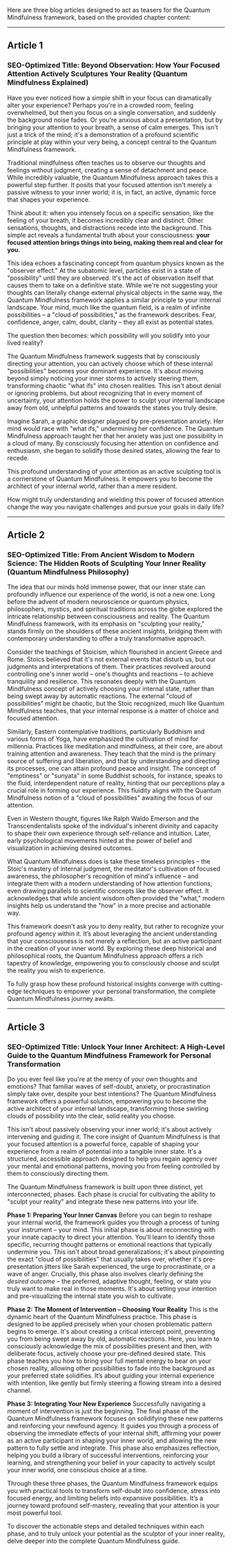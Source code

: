 Here are three blog articles designed to act as teasers for the Quantum Mindfulness framework, based on the provided chapter content:

---

## Article 1

### **SEO-Optimized Title:** Beyond Observation: How Your Focused Attention Actively Sculptures Your Reality (Quantum Mindfulness Explained)

Have you ever noticed how a simple shift in your focus can dramatically alter your experience? Perhaps you're in a crowded room, feeling overwhelmed, but then you focus on a single conversation, and suddenly the background noise fades. Or you're anxious about a presentation, but by bringing your attention to your breath, a sense of calm emerges. This isn't just a trick of the mind; it's a demonstration of a profound scientific principle at play within your very being, a concept central to the Quantum Mindfulness framework.

Traditional mindfulness often teaches us to observe our thoughts and feelings without judgment, creating a sense of detachment and peace. While incredibly valuable, the Quantum Mindfulness approach takes this a powerful step further. It posits that your focused attention isn't merely a passive witness to your inner world; it is, in fact, an active, dynamic force that shapes your experience.

Think about it: when you intensely focus on a specific sensation, like the feeling of your breath, it becomes incredibly clear and distinct. Other sensations, thoughts, and distractions recede into the background. This simple act reveals a fundamental truth about your consciousness: **your focused attention brings things into being, making them real and clear for you.**

This idea echoes a fascinating concept from quantum physics known as the "observer effect." At the subatomic level, particles exist in a state of "possibility" until they are observed. It's the act of observation itself that causes them to take on a definitive state. While we're not suggesting your thoughts can literally change external physical objects in the same way, the Quantum Mindfulness framework applies a similar principle to your internal landscape. Your mind, much like the quantum field, is a realm of infinite possibilities – a "cloud of possibilities," as the framework describes. Fear, confidence, anger, calm, doubt, clarity – they all exist as potential states.

The question then becomes: which possibility will you solidify into your lived reality?

The Quantum Mindfulness framework suggests that by consciously directing your attention, you can actively choose which of these internal "possibilities" becomes your dominant experience. It's about moving beyond simply noticing your inner storms to actively steering them, transforming chaotic "what ifs" into chosen realities. This isn't about denial or ignoring problems, but about recognizing that in every moment of uncertainty, your attention holds the power to sculpt your internal landscape away from old, unhelpful patterns and towards the states you truly desire.

Imagine Sarah, a graphic designer plagued by pre-presentation anxiety. Her mind would race with "what ifs," undermining her confidence. The Quantum Mindfulness approach taught her that her anxiety was just one possibility in a cloud of many. By consciously focusing her attention on confidence and enthusiasm, she began to solidify those desired states, allowing the fear to recede.

This profound understanding of your attention as an active sculpting tool is a cornerstone of Quantum Mindfulness. It empowers you to become the architect of your internal world, rather than a mere resident.

How might truly understanding and wielding this power of focused attention change the way you navigate challenges and pursue your goals in daily life?

---

## Article 2

### **SEO-Optimized Title:** From Ancient Wisdom to Modern Science: The Hidden Roots of Sculpting Your Inner Reality (Quantum Mindfulness Philosophy)

The idea that our minds hold immense power, that our inner state can profoundly influence our experience of the world, is not a new one. Long before the advent of modern neuroscience or quantum physics, philosophers, mystics, and spiritual traditions across the globe explored the intricate relationship between consciousness and reality. The Quantum Mindfulness framework, with its emphasis on "sculpting your reality," stands firmly on the shoulders of these ancient insights, bridging them with contemporary understanding to offer a truly transformative approach.

Consider the teachings of Stoicism, which flourished in ancient Greece and Rome. Stoics believed that it's not external events that disturb us, but our judgments and interpretations of them. Their practices revolved around controlling one's inner world – one's thoughts and reactions – to achieve tranquility and resilience. This resonates deeply with the Quantum Mindfulness concept of actively choosing your internal state, rather than being swept away by automatic reactions. The external "cloud of possibilities" might be chaotic, but the Stoic recognized, much like Quantum Mindfulness teaches, that your internal response is a matter of choice and focused attention.

Similarly, Eastern contemplative traditions, particularly Buddhism and various forms of Yoga, have emphasized the cultivation of mind for millennia. Practices like meditation and mindfulness, at their core, are about training attention and awareness. They teach that the mind is the primary source of suffering and liberation, and that by understanding and directing its processes, one can attain profound peace and insight. The concept of "emptiness" or "sunyata" in some Buddhist schools, for instance, speaks to the fluid, interdependent nature of reality, hinting that our perceptions play a crucial role in forming our experience. This fluidity aligns with the Quantum Mindfulness notion of a "cloud of possibilities" awaiting the focus of our attention.

Even in Western thought, figures like Ralph Waldo Emerson and the Transcendentalists spoke of the individual's inherent divinity and capacity to shape their own experience through self-reliance and intuition. Later, early psychological movements hinted at the power of belief and visualization in achieving desired outcomes.

What Quantum Mindfulness does is take these timeless principles – the Stoic's mastery of internal judgment, the meditator's cultivation of focused awareness, the philosopher's recognition of mind's influence – and integrate them with a modern understanding of how attention functions, even drawing parallels to scientific concepts like the observer effect. It acknowledges that while ancient wisdom often provided the "what," modern insights help us understand the "how" in a more precise and actionable way.

This framework doesn't ask you to deny reality, but rather to recognize your profound agency within it. It’s about leveraging the ancient understanding that your consciousness is not merely a reflection, but an active participant in the creation of your inner world. By exploring these deep historical and philosophical roots, the Quantum Mindfulness approach offers a rich tapestry of knowledge, empowering you to consciously choose and sculpt the reality you wish to experience.

To fully grasp how these profound historical insights converge with cutting-edge techniques to empower your personal transformation, the complete Quantum Mindfulness journey awaits.

---

## Article 3

### **SEO-Optimized Title:** Unlock Your Inner Architect: A High-Level Guide to the Quantum Mindfulness Framework for Personal Transformation

Do you ever feel like you're at the mercy of your own thoughts and emotions? That familiar waves of self-doubt, anxiety, or procrastination simply take over, despite your best intentions? The Quantum Mindfulness framework offers a powerful solution, empowering you to become the active architect of your internal landscape, transforming those swirling clouds of possibility into the clear, solid reality you choose.

This isn't about passively observing your inner world; it's about actively intervening and guiding it. The core insight of Quantum Mindfulness is that your focused attention is a powerful force, capable of shaping your experience from a realm of potential into a tangible inner state. It's a structured, accessible approach designed to help you regain agency over your mental and emotional patterns, moving you from feeling controlled by them to consciously directing them.

The Quantum Mindfulness framework is built upon three distinct, yet interconnected, phases. Each phase is crucial for cultivating the ability to "sculpt your reality" and integrate these new patterns into your life.

**Phase 1: Preparing Your Inner Canvas**
Before you can begin to reshape your internal world, the framework guides you through a process of tuning your instrument – your mind. This initial phase is about reconnecting with your innate capacity to direct your attention. You'll learn to identify those specific, recurring thought patterns or emotional reactions that typically undermine you. This isn't about broad generalizations; it's about pinpointing the exact "cloud of possibilities" that usually takes over, whether it's pre-presentation jitters like Sarah experienced, the urge to procrastinate, or a wave of anger. Crucially, this phase also involves clearly defining the *desired outcome* – the preferred, adaptive thought, feeling, or state you truly want to make real in those moments. It's about setting your intention and pre-visualizing the internal state you wish to cultivate.

**Phase 2: The Moment of Intervention – Choosing Your Reality**
This is the dynamic heart of the Quantum Mindfulness practice. This phase is designed to be applied precisely when your chosen problematic pattern begins to emerge. It's about creating a critical intercept point, preventing you from being swept away by old, automatic reactions. Here, you learn to consciously acknowledge the mix of possibilities present and then, with deliberate focus, actively choose your pre-defined desired state. This phase teaches you how to bring your full mental energy to bear on your chosen reality, allowing other possibilities to fade into the background as your preferred state solidifies. It’s about guiding your internal experience with intention, like gently but firmly steering a flowing stream into a desired channel.

**Phase 3: Integrating Your New Experience**
Successfully navigating a moment of intervention is just the beginning. The final phase of the Quantum Mindfulness framework focuses on solidifying these new patterns and reinforcing your newfound agency. It guides you through a process of observing the immediate effects of your internal shift, affirming your power as an active participant in shaping your inner world, and allowing the new pattern to fully settle and integrate. This phase also emphasizes reflection, helping you build a library of successful interventions, reinforcing your learning, and strengthening your belief in your capacity to actively sculpt your inner world, one conscious choice at a time.

Through these three phases, the Quantum Mindfulness framework equips you with practical tools to transform self-doubt into confidence, stress into focused energy, and limiting beliefs into expansive possibilities. It’s a journey toward profound self-mastery, revealing that your attention is your most powerful tool.

To discover the actionable steps and detailed techniques within each phase, and to truly unlock your potential as the sculptor of your inner reality, delve deeper into the complete Quantum Mindfulness guide.